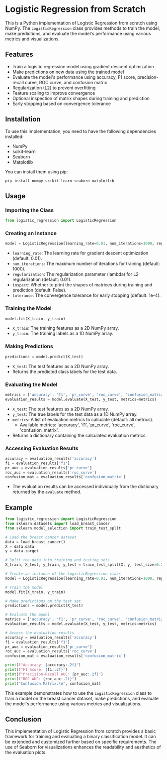 # Logistic Regression from Scratch

This is a Python implementation of Logistic Regression from scratch using NumPy. The `LogisticRegression` class provides methods to train the model, make predictions, and evaluate the model's performance using various metrics and visualizations.

## Features

- Train a logistic regression model using gradient descent optimization
- Make predictions on new data using the trained model
- Evaluate the model's performance using accuracy, F1 score, precision-recall curve, ROC curve, and confusion matrix
- Regularization (L2) to prevent overfitting
- Feature scaling to improve convergence
- Optional inspection of matrix shapes during training and prediction
- Early stopping based on convergence tolerance

## Installation

To use this implementation, you need to have the following dependencies installed:

- NumPy
- scikit-learn
- Seaborn
- Matplotlib

You can install them using pip:

```
pip install numpy scikit-learn seaborn matplotlib
```

## Usage

### Importing the Class

```python
from logistic_regression import LogisticRegression
```

### Creating an Instance

```python
model = LogisticRegression(learning_rate=0.01, num_iterations=1000, regularization=0.01, inspect=False, tolerance=1e-4)
```

- `learning_rate`: The learning rate for gradient descent optimization (default: 0.01).
- `num_iterations`: The maximum number of iterations for training (default: 1000).
- `regularization`: The regularization parameter (lambda) for L2 regularization (default: 0.01).
- `inspect`: Whether to print the shapes of matrices during training and prediction (default: False).
- `tolerance`: The convergence tolerance for early stopping (default: 1e-4).

### Training the Model

```python
model.fit(X_train, y_train)
```

- `X_train`: The training features as a 2D NumPy array.
- `y_train`: The training labels as a 1D NumPy array.

### Making Predictions

```python
predictions = model.predict(X_test)
```

- `X_test`: The test features as a 2D NumPy array.
- Returns the predicted class labels for the test data.

### Evaluating the Model

```python
metrics = ['accuracy', 'f1', 'pr_curve', 'roc_curve', 'confusion_matrix']
evaluation_results = model.evaluate(X_test, y_test, metrics=metrics)
```

- `X_test`: The test features as a 2D NumPy array.
- `y_test`: The true labels for the test data as a 1D NumPy array.
- `metrics`: A list of evaluation metrics to calculate (default: all metrics).
  - Available metrics: 'accuracy', 'f1', 'pr_curve', 'roc_curve', 'confusion_matrix'.
- Returns a dictionary containing the calculated evaluation metrics.

### Accessing Evaluation Results

```python
accuracy = evaluation_results['accuracy']
f1 = evaluation_results['f1']
pr_auc = evaluation_results['pr_curve']
roc_auc = evaluation_results['roc_curve']
confusion_mat = evaluation_results['confusion_matrix']
```

- The evaluation results can be accessed individually from the dictionary returned by the `evaluate` method.

## Example

```python
from logistic_regression import LogisticRegression
from sklearn.datasets import load_breast_cancer
from sklearn.model_selection import train_test_split

# Load the breast cancer dataset
data = load_breast_cancer()
X = data.data
y = data.target

# Split the data into training and testing sets
X_train, X_test, y_train, y_test = train_test_split(X, y, test_size=0.2, random_state=42)

# Create an instance of the LogisticRegression class
model = LogisticRegression(learning_rate=0.01, num_iterations=1000, regularization=0.01, inspect=True, tolerance=1e-4)

# Train the model
model.fit(X_train, y_train)

# Make predictions on the test set
predictions = model.predict(X_test)

# Evaluate the model
metrics = ['accuracy', 'f1', 'pr_curve', 'roc_curve', 'confusion_matrix']
evaluation_results = model.evaluate(X_test, y_test, metrics=metrics)

# Access the evaluation results
accuracy = evaluation_results['accuracy']
f1 = evaluation_results['f1']
pr_auc = evaluation_results['pr_curve']
roc_auc = evaluation_results['roc_curve']
confusion_mat = evaluation_results['confusion_matrix']

print(f"Accuracy: {accuracy:.2f}")
print(f"F1 Score: {f1:.2f}")
print(f"Precision-Recall AUC: {pr_auc:.2f}")
print(f"ROC AUC: {roc_auc:.2f}")
print("Confusion Matrix:\n", confusion_mat)
```

This example demonstrates how to use the `LogisticRegression` class to train a model on the breast cancer dataset, make predictions, and evaluate the model's performance using various metrics and visualizations.

## Conclusion

This implementation of Logistic Regression from scratch provides a basic framework for training and evaluating a binary classification model. It can be extended and customized further based on specific requirements. The use of Seaborn for visualizations enhances the readability and aesthetics of the evaluation plots.
